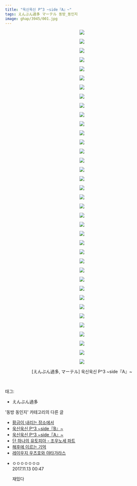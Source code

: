 ```yaml
---
title: "욱신욱신 P^3 ~side『A』~"
tags: えんぶん過多 マーテル 동방_동인지
image: ghap/3945/001.jpg
---
```

<div class="article">
<p style="text-align: center; clear: none; float: none;"><img src="{{ site.nasurl }}/ghap/3945/001.jpg"/></p>
<p style="text-align: center; clear: none; float: none;"><img src="{{ site.nasurl }}/ghap/3945/002.jpg"/></p>
<p style="text-align: center; clear: none; float: none;"><img src="{{ site.nasurl }}/ghap/3945/003.jpg"/></p>
<p style="text-align: center; clear: none; float: none;"><img src="{{ site.nasurl }}/ghap/3945/004.jpg"/></p>
<p style="text-align: center; clear: none; float: none;"><img src="{{ site.nasurl }}/ghap/3945/005.jpg"/></p>
<p style="text-align: center; clear: none; float: none;"><img src="{{ site.nasurl }}/ghap/3945/006.jpg"/></p>
<p style="text-align: center; clear: none; float: none;"><img src="{{ site.nasurl }}/ghap/3945/007.jpg"/></p>
<p style="text-align: center; clear: none; float: none;"><img src="{{ site.nasurl }}/ghap/3945/008.jpg"/></p>
<p style="text-align: center; clear: none; float: none;"><img src="{{ site.nasurl }}/ghap/3945/009.jpg"/></p>
<p style="text-align: center; clear: none; float: none;"><img src="{{ site.nasurl }}/ghap/3945/010.jpg"/></p>
<p style="text-align: center; clear: none; float: none;"><img src="{{ site.nasurl }}/ghap/3945/011.jpg"/></p>
<p style="text-align: center; clear: none; float: none;"><img src="{{ site.nasurl }}/ghap/3945/012.jpg"/></p>
<p style="text-align: center; clear: none; float: none;"><img src="{{ site.nasurl }}/ghap/3945/013.jpg"/></p>
<p style="text-align: center; clear: none; float: none;"><img src="{{ site.nasurl }}/ghap/3945/014.jpg"/></p>
<p style="text-align: center; clear: none; float: none;"><img src="{{ site.nasurl }}/ghap/3945/015.jpg"/></p>
<p style="text-align: center; clear: none; float: none;"><img src="{{ site.nasurl }}/ghap/3945/016.jpg"/></p>
<p style="text-align: center; clear: none; float: none;"><img src="{{ site.nasurl }}/ghap/3945/017.jpg"/></p>
<p style="text-align: center; clear: none; float: none;"><img src="{{ site.nasurl }}/ghap/3945/018.jpg"/></p>
<p style="text-align: center; clear: none; float: none;"><img src="{{ site.nasurl }}/ghap/3945/019.jpg"/></p>
<p style="text-align: center; clear: none; float: none;"><img src="{{ site.nasurl }}/ghap/3945/020.jpg"/></p>
<p style="text-align: center; clear: none; float: none;"><img src="{{ site.nasurl }}/ghap/3945/021.jpg"/></p>
<p style="text-align: center; clear: none; float: none;"><img src="{{ site.nasurl }}/ghap/3945/022.jpg"/></p>
<p style="text-align: center; clear: none; float: none;"><img src="{{ site.nasurl }}/ghap/3945/023.jpg"/></p>
<p style="text-align: center; clear: none; float: none;"><img src="{{ site.nasurl }}/ghap/3945/024.jpg"/></p>
<p style="text-align: center; clear: none; float: none;"><img src="{{ site.nasurl }}/ghap/3945/025.jpg"/></p>
<p style="text-align: center; clear: none; float: none;"><img src="{{ site.nasurl }}/ghap/3945/026.jpg"/></p>
<p style="text-align: center; clear: none; float: none;"><img src="{{ site.nasurl }}/ghap/3945/027.jpg"/></p>
<p style="text-align: center; clear: none; float: none;"><img src="{{ site.nasurl }}/ghap/3945/028.jpg"/></p>
<p style="text-align: center; clear: none; float: none;"><img src="{{ site.nasurl }}/ghap/3945/029.jpg"/></p>
<p style="text-align: center; clear: none; float: none;"><img src="{{ site.nasurl }}/ghap/3945/030.jpg"/></p>
<p style="text-align: center; clear: none; float: none;"><img src="{{ site.nasurl }}/ghap/3945/031.jpg"/></p>
<p style="text-align: center; clear: none; float: none;"><img src="{{ site.nasurl }}/ghap/3945/032.jpg"/></p>
<p style="text-align: center; clear: none; float: none;"><img src="{{ site.nasurl }}/ghap/3945/033.jpg"/></p>
<p style="text-align: center; clear: none; float: none;"><img src="{{ site.nasurl }}/ghap/3945/034.jpg"/></p>
<p style="text-align: center; clear: none; float: none;"><img src="{{ site.nasurl }}/ghap/3945/035.jpg"/></p>
<p style="text-align: center; clear: none; float: none;"><img src="{{ site.nasurl }}/ghap/3945/036.jpg"/></p>
<p style="text-align: center; clear: none; float: none;"><img src="{{ site.nasurl }}/ghap/3945/037.jpg"/></p>
<p style="text-align: center; clear: none; float: none;">[えんぶん過多, マーテル] 욱신욱신 P^3 ~side『A』~</p>
<p><br/></p>
</div><div class="tagTrail">
<p>태그: </p>
<ul>
<li>えんぶん過多</li>
</ul>
</div><div class="another">
<p>'동방 동인지' 카테고리의 다른 글</p>
<ul>
<li><a href="/2017-11-07-ghap_3947">황금이 내리는 장소에서</a></li>
<li><a href="/2017-11-07-ghap_3946">욱신욱신 P^3 ~side『B』~</a></li>
<li><a href="/2017-11-07-ghap_3945">욱신욱신 P^3 ~side『A』~</a></li>
<li><a href="/2017-11-07-ghap_3944">단 하나의 유토피아 - 조우노세 파트</a></li>
<li><a href="/2017-11-06-ghap_3943">해후에 이르는 기억</a></li>
<li><a href="/2017-11-06-ghap_3942">레이우지 우츠호와 야타가라스</a></li>
</ul>
</div><div class="cb_module cb_fluid">
<div class="cb_wrt cb_profile">
<div class="comment">
<ul>
<li class="cb_thumb_off" id="comment15128127">
<div class="cb_comment_area">
<div class="cb_info_area">
<div class="cb_section">
<span class="cb_nick_name">ㅇㅇㅇㅇㅇㅇㅁ</span>
</div>
<div class="cb_section">
<span class="cb_date">2017.11.13 00:47 </span>
</div>
</div>
<div class="cb_dsc_comment">
<p class="cb_dsc">
											재밌다
										</p>
</div>
</div></li>
</ul>
</div>
</div><!-- commentList close -->
</div>